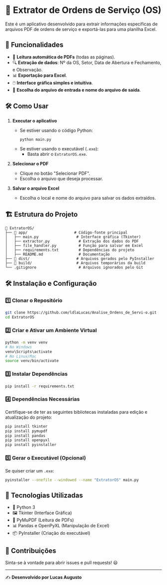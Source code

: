 # 📄 Extrator de Ordens de Serviço (OS)

Este é um aplicativo desenvolvido para extrair informações específicas de arquivos PDF de ordens de serviço e exportá-las para uma planilha Excel.

## 🚀 Funcionalidades

- 📄 **Leitura automática de PDFs** (todas as páginas).
- 🔍 **Extração de dados**: Nº da OS, Setor, Data de Abertura e Fechamento, e Observação.
- 📊 **Exportação para Excel**.
- 🖱️ **Interface gráfica simples e intuitiva**.
- 📂 **Escolha do arquivo de entrada e nome do arquivo de saída**.

## 🛠️ Como Usar

1. **Executar o aplicativo**

   - Se estiver usando o código Python:
     ```sh
     python main.py
     ```
   - Se estiver usando o executável (`.exe`):
     - Basta abrir o `ExtratorOS.exe`.

2. **Selecionar o PDF**

   - Clique no botão "Selecionar PDF".
   - Escolha o arquivo que deseja processar.

3. **Salvar o arquivo Excel**

   - Escolha o local e nome do arquivo para salvar os dados extraídos.

## 🏗️ Estrutura do Projeto

```
📂 ExtratorOS/
├── 📂 app/                     # Código-fonte principal
│   ├── main.py                 # Interface gráfica (Tkinter)
│   ├── extractor.py             # Extração dos dados do PDF
│   ├── file_handler.py          # Função para salvar em Excel
│   ├── requirements.txt         # Dependências do projeto
│   ├── README.md                # Documentação
├── 📂 dist/                     # Arquivos gerados pelo PyInstaller
├── 📂 build/                    # Arquivos temporários da build
└── .gitignore                   # Arquivos ignorados pelo Git
```

## 🛠️ Instalação e Configuração

### 1️⃣ Clonar o Repositório

```sh
git clone https://github.com/ldlaLucas/Analise_Ordens_de_Servi-o.git
cd ExtratorOS
```

### 2️⃣ Criar e Ativar um Ambiente Virtual

```sh
python -m venv venv
# No Windows
venv\Scripts\activate
# No Linux/Mac
source venv/bin/activate
```

### 3️⃣ Instalar Dependências

```sh
pip install -r requirements.txt
```

### 4️⃣ Dependências Necessárias

Certifique-se de ter as seguintes bibliotecas instaladas para edição e atualização do projeto:

```sh
pip install tkinter
pip install pymupdf
pip install pandas
pip install openpyxl
pip install pyinstaller
```

### 5️⃣ Gerar o Executável (Opcional)

Se quiser criar um `.exe`:

```sh
pyinstaller --onefile --windowed --name "ExtratorOS" main.py
```

## 📌 Tecnologias Utilizadas

- 🐍 Python 3
- 🖼️ Tkinter (Interface Gráfica)
- 📄 PyMuPDF (Leitura de PDFs)
- 📊 Pandas e OpenPyXL (Manipulação de Excel)
- 📦 PyInstaller (Criação do executável)

## 📢 Contribuições

Sinta-se à vontade para abrir issues e pull requests! 😃

---

✍️ **Desenvolvido por Lucas Augusto**

